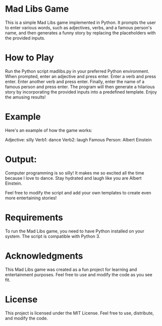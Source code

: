# Mad Libs Game
This is a simple Mad Libs game implemented in Python. It prompts the user to enter various words, such as adjectives, verbs, and a famous person's name, and then generates a funny story by replacing the placeholders with the provided inputs.

# How to Play
Run the Python script madlibs.py in your preferred Python environment.
When prompted, enter an adjective and press enter.
Enter a verb and press enter.
Enter another verb and press enter.
Finally, enter the name of a famous person and press enter.
The program will then generate a hilarious story by incorporating the provided inputs into a predefined template. Enjoy the amusing results!

# Example
Here's an example of how the game works:

Adjective: silly
Verb1: dance
Verb2: laugh
Famous Person: Albert Einstein

# Output:
Computer programming is so silly! It makes me so excited all the time because I love to dance.
Stay hydrated and laugh like you are Albert Einstein.

Feel free to modify the script and add your own templates to create even more entertaining stories!

# Requirements
To run the Mad Libs game, you need to have Python installed on your system. The script is compatible with Python 3.

# Acknowledgments
This Mad Libs game was created as a fun project for learning and entertainment purposes. Feel free to use and modify the code as you see fit.

# License
This project is licensed under the MIT License. Feel free to use, distribute, and modify the code.